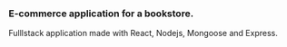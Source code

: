 ### E-commerce application for a bookstore.

Fulllstack application made with React, Nodejs, Mongoose and Express.